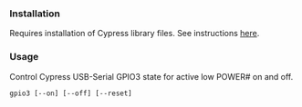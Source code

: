 ### Installation
Requires installation of Cypress library files. See instructions [here](/cypress/).

### Usage
Control Cypress USB-Serial GPIO3 state for active low POWER# on and off.

`gpio3 [--on] [--off] [--reset]`
